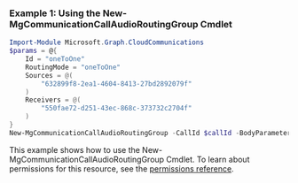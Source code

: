### Example 1: Using the New-MgCommunicationCallAudioRoutingGroup Cmdlet
```powershell
Import-Module Microsoft.Graph.CloudCommunications
$params = @{
	Id = "oneToOne"
	RoutingMode = "oneToOne"
	Sources = @(
		"632899f8-2ea1-4604-8413-27bd2892079f"
	)
	Receivers = @(
		"550fae72-d251-43ec-868c-373732c2704f"
	)
}
New-MgCommunicationCallAudioRoutingGroup -CallId $callId -BodyParameter $params
```
This example shows how to use the New-MgCommunicationCallAudioRoutingGroup Cmdlet.
To learn about permissions for this resource, see the [permissions reference](/graph/permissions-reference).

